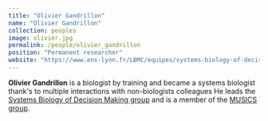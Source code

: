 ```yaml
---
title: "Olivier Gandrillon"
name: "Olivier Gandrillon"
collection: peoples
image: olivier.jpg
permalink: /people/olivier_gandrillon
position: "Permanent researcher"
website: "https://www.ens-lyon.fr/LBMC/equipes/systems-biology-of-decision-making"
---
```


**Olivier Gandrillon** is a biologist by training and became a systems biologist thank's to multiple interactions with non-biologists colleagues
He leads the [Systems Biology of Decision Making group](https://www.ens-lyon.fr/LBMC/equipes/systems-biology-of-decision-making) and is a member of the [MUSICS group](https://team.inria.fr/musics/).

